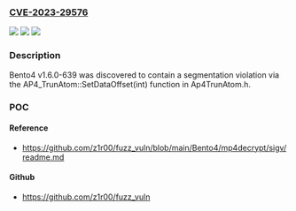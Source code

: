 ### [CVE-2023-29576](https://cve.mitre.org/cgi-bin/cvename.cgi?name=CVE-2023-29576)
![](https://img.shields.io/static/v1?label=Product&message=n%2Fa&color=blue)
![](https://img.shields.io/static/v1?label=Version&message=n%2Fa&color=blue)
![](https://img.shields.io/static/v1?label=Vulnerability&message=n%2Fa&color=brighgreen)

### Description

Bento4 v1.6.0-639 was discovered to contain a segmentation violation via the AP4_TrunAtom::SetDataOffset(int) function in Ap4TrunAtom.h.

### POC

#### Reference
- https://github.com/z1r00/fuzz_vuln/blob/main/Bento4/mp4decrypt/sigv/readme.md

#### Github
- https://github.com/z1r00/fuzz_vuln


